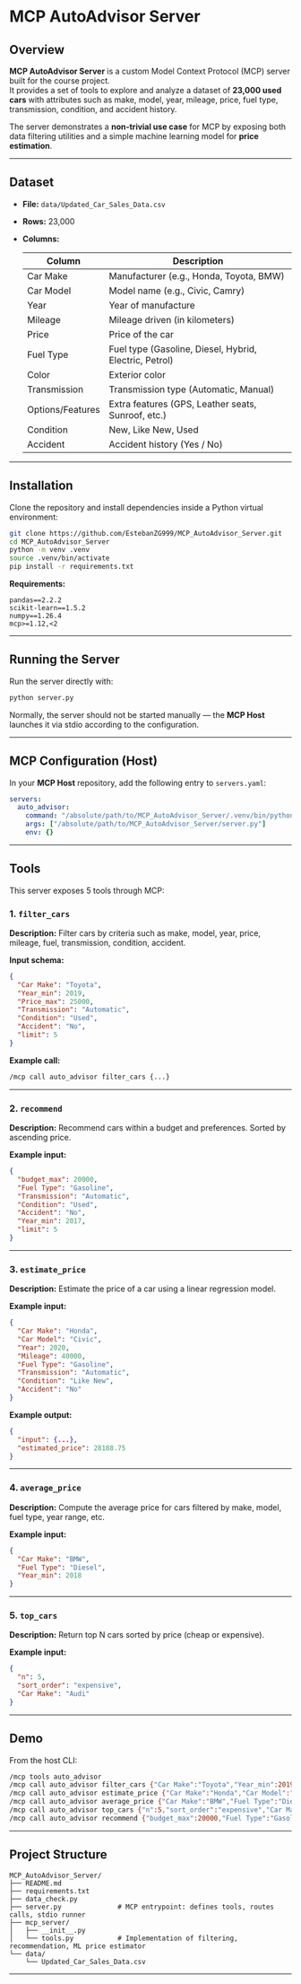 # MCP AutoAdvisor Server

## Overview

**MCP AutoAdvisor Server** is a custom Model Context Protocol (MCP) server built for the course project.  
It provides a set of tools to explore and analyze a dataset of **23,000 used cars** with attributes such as make, model, year, mileage, price, fuel type, transmission, condition, and accident history.

The server demonstrates a **non-trivial use case** for MCP by exposing both data filtering utilities and a simple machine learning model for **price estimation**.

---

## Dataset

- **File:** `data/Updated_Car_Sales_Data.csv`  
- **Rows:** 23,000  
- **Columns:**

  | Column            | Description                                              |
  |-------------------|----------------------------------------------------------|
  | Car Make          | Manufacturer (e.g., Honda, Toyota, BMW)                  |
  | Car Model         | Model name (e.g., Civic, Camry)                          |
  | Year              | Year of manufacture                                      |
  | Mileage           | Mileage driven (in kilometers)                           |
  | Price             | Price of the car                                         |
  | Fuel Type         | Fuel type (Gasoline, Diesel, Hybrid, Electric, Petrol)   |
  | Color             | Exterior color                                           |
  | Transmission      | Transmission type (Automatic, Manual)                    |
  | Options/Features  | Extra features (GPS, Leather seats, Sunroof, etc.)       |
  | Condition         | New, Like New, Used                                      |
  | Accident          | Accident history (Yes / No)                              |

---

## Installation

Clone the repository and install dependencies inside a Python virtual environment:

```bash
git clone https://github.com/EstebanZG999/MCP_AutoAdvisor_Server.git
cd MCP_AutoAdvisor_Server
python -m venv .venv
source .venv/bin/activate
pip install -r requirements.txt
```

**Requirements:**

```
pandas==2.2.2
scikit-learn==1.5.2
numpy==1.26.4
mcp>=1.12,<2
```

---

## Running the Server

Run the server directly with:

```bash
python server.py
```

Normally, the server should not be started manually — the **MCP Host** launches it via stdio according to the configuration.

---

## MCP Configuration (Host)

In your **MCP Host** repository, add the following entry to `servers.yaml`:

```yaml
servers:
  auto_advisor:
    command: "/absolute/path/to/MCP_AutoAdvisor_Server/.venv/bin/python"
    args: ["/absolute/path/to/MCP_AutoAdvisor_Server/server.py"]
    env: {}
```

---

## Tools

This server exposes 5 tools through MCP:

### 1. `filter_cars`

**Description:** Filter cars by criteria such as make, model, year, price, mileage, fuel, transmission, condition, accident.

**Input schema:**
```json
{
  "Car Make": "Toyota",
  "Year_min": 2019,
  "Price_max": 25000,
  "Transmission": "Automatic",
  "Condition": "Used",
  "Accident": "No",
  "limit": 5
}
```

**Example call:**
```bash
/mcp call auto_advisor filter_cars {...}
```

---

### 2. `recommend`

**Description:** Recommend cars within a budget and preferences. Sorted by ascending price.

**Example input:**
```json
{
  "budget_max": 20000,
  "Fuel Type": "Gasoline",
  "Transmission": "Automatic",
  "Condition": "Used",
  "Accident": "No",
  "Year_min": 2017,
  "limit": 5
}
```

---

### 3. `estimate_price`

**Description:** Estimate the price of a car using a linear regression model.

**Example input:**
```json
{
  "Car Make": "Honda",
  "Car Model": "Civic",
  "Year": 2020,
  "Mileage": 40000,
  "Fuel Type": "Gasoline",
  "Transmission": "Automatic",
  "Condition": "Like New",
  "Accident": "No"
}
```

**Example output:**
```json
{
  "input": {...},
  "estimated_price": 28188.75
}
```

---

### 4. `average_price`

**Description:** Compute the average price for cars filtered by make, model, fuel type, year range, etc.

**Example input:**
```json
{
  "Car Make": "BMW",
  "Fuel Type": "Diesel",
  "Year_min": 2018
}
```

---

### 5. `top_cars`

**Description:** Return top N cars sorted by price (cheap or expensive).

**Example input:**
```json
{
  "n": 5,
  "sort_order": "expensive",
  "Car Make": "Audi"
}
```

---

## Demo

From the host CLI:

```bash
/mcp tools auto_advisor
/mcp call auto_advisor filter_cars {"Car Make":"Toyota","Year_min":2019,"Price_max":25000,"Transmission":"Automatic","Condition":"Used","Accident":"No","limit":5}
/mcp call auto_advisor estimate_price {"Car Make":"Honda","Car Model":"Civic","Year":2020,"Mileage":40000,"Fuel Type":"Gasoline","Transmission":"Automatic","Condition":"Like New","Accident":"No"}
/mcp call auto_advisor average_price {"Car Make":"BMW","Fuel Type":"Diesel","Year_min":2018}
/mcp call auto_advisor top_cars {"n":5,"sort_order":"expensive","Car Make":"Audi"}
/mcp call auto_advisor recommend {"budget_max":20000,"Fuel Type":"Gasoline","Transmission":"Automatic","Condition":"Used","Accident":"No","Year_min":2017,"limit":5}
```

---

## Project Structure

```
MCP_AutoAdvisor_Server/
├── README.md
├── requirements.txt
├── data_check.py
├── server.py              # MCP entrypoint: defines tools, routes calls, stdio runner
├── mcp_server/
│   ├── __init__.py
│   └── tools.py           # Implementation of filtering, recommendation, ML price estimator
└── data/
    └── Updated_Car_Sales_Data.csv
```

---
